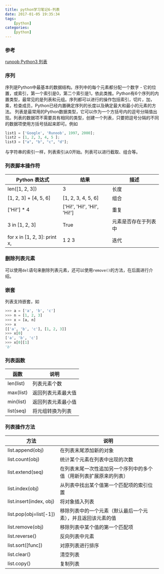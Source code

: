```yaml
---
title: python学习笔记6-列表
date: 2017-01-05 19:35:34
tags:
    [python]
categories:
    [python]
---
```


### 参考
[runoob Python3 列表](http://www.runoob.com/python3/python3-list.html)

### 序列
序列是Python中最基本的数据结构。序列中的每个元素都分配一个数字 - 它的位置，或索引，第一个索引是0，第二个索引是1，依此类推。Python有6个序列的内置类型，最常见的是列表和元组。序列都可以进行的操作包括索引，切片，加，乘，检查成员，Python已经内置确定序列的长度以及确定最大和最小的元素的方法。
列表是最常用的Python数据类型，它可以作为一个方括号内的逗号分隔值出现。列表的数据项不需要具有相同的类型，创建一个列表，只要把逗号分隔的不同的数据项使用方括号括起来即可。例如
```python
list1 = ['Google', 'Runoob', 1997, 2000];
list2 = [1, 2, 3, 4, 5 ];
list3 = ["a", "b", "c", "d"];
```

与字符串的索引一样，列表索引从0开始。列表可以进行截取、组合等。

### 列表脚本操作符
| Python 表达式                | 结果                         | 描述                 |
|------------------------------|------------------------------|----------------------|
| len([1, 2, 3])               | 3                            | 长度                 |
| [1, 2, 3] + [4, 5, 6]        | [1, 2, 3, 4, 5, 6]           | 组合                 |
| ['Hi!'] * 4                  | ['Hi!', 'Hi!', 'Hi!', 'Hi!'] | 重复                 |
| 3 in [1, 2, 3]               | True                         | 元素是否存在于列表中 |
| for x in [1, 2, 3]: print x, | 1 2 3                        | 迭代                 |

### 删除列表元素
可以使用`del`语句来删除列表元素，还可以使用`remove()`的方法，在后面进行介绍。

### 嵌套
列表支持嵌套，如
```python
>>> a = ['a', 'b', 'c']
>>> n = [1, 2, 3]
>>> x = [a, n]
>>> x
[['a', 'b', 'c'], [1, 2, 3]]
>>> x[0]
['a', 'b', 'c']
>>> x[0][1]
'b'
```

### 列表函数
| 函数      | 说明               |
|-----------|--------------------|
| len(list) | 列表元素个数       |
| max(list) | 返回列表元素最大值 |
| min(list) | 返回列表元素最小值 |
| list(seq) | 将元组转换为列表   |

### 列表操作方法
| 方法                    | 说明                                                               |
|-------------------------|--------------------------------------------------------------------|
| list.append(obj)        | 在列表末尾添加新的对象                                             |
| list.count(obj)         | 统计某个元素在列表中出现的次数                                     |
| list.extend(seq)        | 在列表末尾一次性追加另一个序列中的多个值（用新列表扩展原来的列表） |
| list.index(obj)         | 从列表中找出某个值第一个匹配项的索引位置                           |
| list.insert(index, obj) | 将对象插入列表                                                     |
| list.pop(obj=list[-1])  | 移除列表中的一个元素（默认最后一个元素），并且返回该元素的值       |
| list.remove(obj)        | 移除列表中某个值的第一个匹配项                                     |
| list.reverse()          | 反向列表中元素                                                     |
| list.sort([func])       | 对原列表进行排序                                                   |
| list.clear()            | 清空列表                                                           |
| list.copy()             | 复制列表                                                           |

